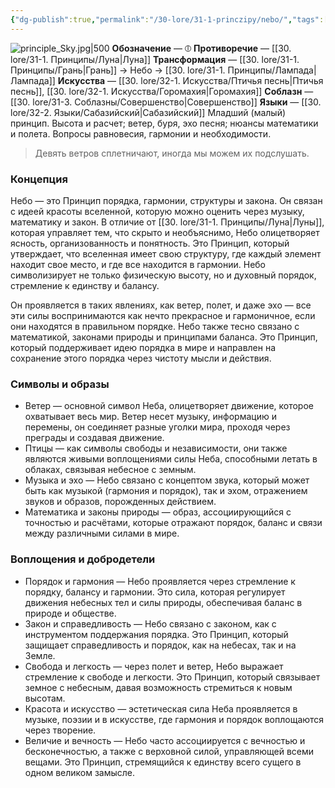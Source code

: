 ```yaml
---
{"dg-publish":true,"permalink":"/30-lore/31-1-princzipy/nebo/","tags":["незримое/принцип"]}
---
```


![principle_Sky.jpg|500](/img/user/90.%20files/principle_Sky.jpg)
**Обозначение** — ⦶
**Противоречие** — [[30. lore/31-1. Принципы/Луна\|Луна]]
**Трансформация** —  [[30. lore/31-1. Принципы/Грань\|Грань]] → Небо → [[30. lore/31-1. Принципы/Лампада\|Лампада]] 
**Искусства** — [[30. lore/32-1. Искусства/Птичья песнь\|Птичья песнь]], [[30. lore/32-1. Искусства/Горомахия\|Горомахия]]
**Соблазн** — [[30. lore/31-3. Соблазны/Совершенство\|Совершенство]]
**Языки** — [[30. lore/32-2. Языки/Сабазийский\|Сабазийский]]
Младший (малый) принцип. Высота и расчет; ветер, буря, эхо песня; нюансы математики и полета. Вопросы равновесия, гармонии и необходимости.

> Девять ветров сплетничают, иногда мы можем их подслушать.
### Концепция
Небо — это Принцип порядка, гармонии, структуры и закона. Он связан с идеей красоты вселенной, которую можно оценить через музыку, математику и закон. В отличие от [[30. lore/31-1. Принципы/Луна\|Луны]], которая управляет тем, что скрыто и необъяснимо, Небо олицетворяет ясность, организованность и понятность. Это Принцип, который утверждает, что вселенная имеет свою структуру, где каждый элемент находит свое место, и где все находится в гармонии. Небо символизирует не только физическую высоту, но и духовный порядок, стремление к единству и балансу.

Он проявляется в таких явлениях, как ветер, полет, и даже эхо — все эти силы воспринимаются как нечто прекрасное и гармоничное, если они находятся в правильном порядке. Небо также тесно связано с математикой, законами природы и принципами баланса. Это Принцип, который поддерживает идею порядка в мире и направлен на сохранение этого порядка через чистоту мысли и действия.
### Символы и образы
- Ветер — основной символ Неба, олицетворяет движение, которое охватывает весь мир. Ветер несет музыку, информацию и перемены, он соединяет разные уголки мира, проходя через преграды и создавая движение.
- Птицы — как символы свободы и независимости, они также являются живыми воплощениями силы Неба, способными летать в облаках, связывая небесное с земным.
- Музыка и эхо — Небо связано с концептом звука, который может быть как музыкой (гармония и порядок), так и эхом, отражением звуков и образов, порожденных действием.
- Математика и законы природы — образ, ассоциирующийся с точностью и расчётами, которые отражают порядок, баланс и связи между различными силами в мире.
### Воплощения и добродетели
- Порядок и гармония — Небо проявляется через стремление к порядку, балансу и гармонии. Это сила, которая регулирует движения небесных тел и силы природы, обеспечивая баланс в природе и обществе.
- Закон и справедливость — Небо связано с законом, как с инструментом поддержания порядка. Это Принцип, который защищает справедливость и порядок, как на небесах, так и на Земле.
- Свобода и легкость — через полет и ветер, Небо выражает стремление к свободе и легкости. Это Принцип, который связывает земное с небесным, давая возможность стремиться к новым высотам.
- Красота и искусство — эстетическая сила Неба проявляется в музыке, поэзии и в искусстве, где гармония и порядок воплощаются через творение.
- Величие и вечность — Небо часто ассоциируется с вечностью и бесконечностью, а также с верховной силой, управляющей всеми вещами. Это Принцип, стремящийся к единству всего сущего в одном великом замысле.